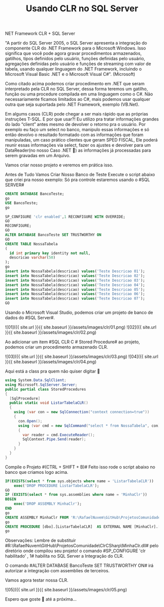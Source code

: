 ﻿---
title: "Usando CLR no SQL Server"
comments: false
excerpt_separator: "Ler mais"
categories:
  - SQL Server
tags:
  - CSharp
  - SQL Server
---
NET Framework CLR + SQL Server

"A partir do SQL Server 2005, o SQL Server apresenta a integração do componente CLR do .NET Framework para o Microsoft Windows.
Isso significa que você pode agora gravar procedimentos armazenados, gatilhos, tipos definidos pelo usuário, funções definidas pelo usuário,
agregações definidas pelo usuário e funções de streaming com valor de tabela, usando qualquer linguagem do .NET Framework,
incluindo o Microsoft Visual Basic .NET e o Microsoft Visual C#". (Microsoft)

Como citado acima podemos criar procedimento em .NET que seram interpretado pela CLR no SQL Server, dessa forma teremos um gatilho, função ou uma procedure compilada em uma linguagem como o C#.
Não necessariamente ficamos limitados ao C#, mais podemos usar qualquer outra que seja suportada pelo .NET Framework, exemplo (VB.Net).

Em algums casos (CLR) pode chegar a ser mais rápido que as próprias instruções T-SQL.
E por que usar?! Eu utilizo pra tratar informações grandes do lado “client” antes mesmo de devolver o retorno pra o usuário.
Por exemplo eu faço um select no banco, manipulo essas informações e só então devolvo o resultado formatado com as informações que foram manipuladas, um caso prático clientes que geram SPED FISCAL, Ele poderá reunir essas informações via select, fazer os ajustes e devolver para um DataReader(no nosso Caso .NET 🙂) as informações já processadas para serem gravadas em um Arquivo.

Vamos criar nosso projeto e veremos em prática isso.

Antes de Tudo Vamos Criar Nosso Banco de Teste
Execute o script abaixo que criei pra nosso exemplo:
Só pra controle estaremos usando o #SQL SERVER#

```sql
CREATE DATABASE BancoTeste; 
go   
USE BancoTeste;
go   
  
SP_CONFIGURE 'clr enabled',1 RECONFIGURE WITH OVERRIDE; 
GO
RECONFIGURE; 
GO
ALTER DATABASE BancoTeste SET TRUSTWORTHY ON  
GO 
CREATE TABLE NossaTabela
(
  id int primary key identity not null,
  descricao varchar(50)
);
go
insert into NossaTabela(descricao) values('Teste Descricao 01');
insert into NossaTabela(descricao) values('Teste Descricao 02');
insert into NossaTabela(descricao) values('Teste Descricao 03');
insert into NossaTabela(descricao) values('Teste Descricao 04');
insert into NossaTabela(descricao) values('Teste Descricao 05');
insert into NossaTabela(descricao) values('Teste Descricao 06');
insert into NossaTabela(descricao) values('Teste Descricao 07');
GO
```

Usando o Microsoft Visual Studio, podemos criar um projeto de banco de dados do #SQL Server#.

![01]({{ site.url }}{{ site.baseurl }}/assets/images/clr/01.png)
![02]({{ site.url }}{{ site.baseurl }}/assets/images/clr/02.png)

Ao adicionar um item #SQL CLR C # Stored Procedure# ao projeto, podemos criar um procedimento armazenado CLR.

![03]({{ site.url }}{{ site.baseurl }}/assets/images/clr/03.png)
![04]({{ site.url }}{{ site.baseurl }}/assets/images/clr/04.png)

Aqui está a class pra quem não quiser digitar 🙂

```csharp
using System.Data.SqlClient;
using Microsoft.SqlServer.Server;
public partial class StoredProcedures
{
  [SqlProcedure]
  public static void ListarTabelaCLR()
  {
    using (var con = new SqlConnection("context connection=true"))
    {
      con.Open();
      using (var cmd = new SqlCommand("select * from NossaTabela", con))
      {
        var reader = cmd.ExecuteReader();
        SqlContext.Pipe.Send(reader);
      }
    }
  }
}
```

Compile o Projeto #(CTRL + SHIFT + B)#
Feito isso rode o script abaixo no banco que criamos logo acima.

```sql
IF(EXISTS(select * from sys.objects where name = 'ListarTabelaCLR'))  
    exec('DROP PROCEDURE ListarTabelaCLR');  
GO  
IF (EXISTS(select * from sys.assemblies where name = 'MinhaClr'))  
BEGIN   
    exec('DROP ASSEMBLY MinhaClr');  
END  
go
CREATE ASSEMBLY MinhaClr FROM 'R:\RafaelNuvem\GitHub\ProjetosComunidade\ClrCSharp\MinhaClr.dll' with PERMISSION_SET =UNSAFE;
go
CREATE PROCEDURE [dbo].[ListarTabelaCLR]  AS EXTERNAL NAME [MinhaClr].[StoredProcedures].[ListarTabelaCLR]  
go
```

Observações:
Lembre de substituir #R:\RafaelNuvem\GitHub\ProjetosComunidade\ClrCSharp\MinhaClr.dll# pelo diretório onde compilou seu projeto!
o comando #SP_CONFIGURE 'clr habilitado' , 1# habilita no SQL Server a Integração do CLR.

O comando #ALTER DATABASE BancoTeste SET TRUSTWORTHY ON# irá autorizar a integração com assemblies de terceiros.

Vamos agora testar nossa CLR.

![05]({{ site.url }}{{ site.baseurl }}/assets/images/clr/05.png)

Espero que goste 🙂 até a próxima…